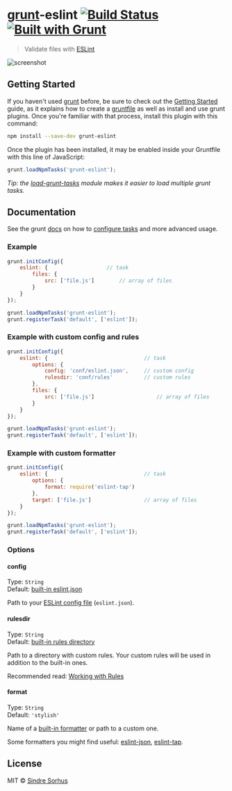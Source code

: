 # [grunt](http://gruntjs.com)-eslint [![Build Status](https://secure.travis-ci.org/sindresorhus/grunt-eslint.png?branch=master)](http://travis-ci.org/sindresorhus/grunt-eslint) [![Built with Grunt](https://cdn.gruntjs.com/builtwith.png)](http://gruntjs.com/)

> Validate files with [ESLint](https://github.com/nzakas/eslint)

![screenshot](screenshot.png)


## Getting Started

If you haven't used [grunt][] before, be sure to check out the [Getting Started][] guide, as it explains how to create a [gruntfile][Getting Started] as well as install and use grunt plugins. Once you're familiar with that process, install this plugin with this command:

```sh
npm install --save-dev grunt-eslint
```

Once the plugin has been installed, it may be enabled inside your Gruntfile with this line of JavaScript:

```js
grunt.loadNpmTasks('grunt-eslint');
```

*Tip: the [load-grunt-tasks](https://github.com/sindresorhus/load-grunt-tasks) module makes it easier to load multiple grunt tasks.*

[grunt]: http://gruntjs.com
[Getting Started]: https://github.com/gruntjs/grunt/wiki/Getting-started


## Documentation

See the grunt [docs](https://github.com/gruntjs/grunt/wiki) on how to [configure tasks](https://github.com/gruntjs/grunt/wiki/Configuring-tasks) and more advanced usage.

### Example

```js
grunt.initConfig({
	eslint: {					// task
		files: {
			src: ['file.js']		// array of files
		}
	}
});

grunt.loadNpmTasks('grunt-eslint');
grunt.registerTask('default', ['eslint']);
```

### Example with custom config and rules

```js
grunt.initConfig({
	eslint: {								// task
		options: {
			config: 'conf/eslint.json',		// custom config
			rulesdir: 'conf/rules'			// custom rules
		},
		files: {
			src: ['file.js']					// array of files
		}
	}
});

grunt.loadNpmTasks('grunt-eslint');
grunt.registerTask('default', ['eslint']);
```

### Example with custom formatter

```js
grunt.initConfig({
	eslint: {								// task
		options: {
			format: require('eslint-tap')
		},
		target: ['file.js']					// array of files
	}
});

grunt.loadNpmTasks('grunt-eslint');
grunt.registerTask('default', ['eslint']);
```


### Options

#### config

Type: `String`  
Default: [built-in eslint.json](https://github.com/iancmyers/eslint-grunt/blob/master/tasks/conf/eslint.json)

Path to your [ESLint config file](https://github.com/nzakas/eslint/blob/master/docs/rules/README.md) (`eslint.json`).

#### rulesdir

Type: `String`  
Default: [built-in rules directory](https://github.com/nzakas/eslint/tree/master/lib/rules)

Path to a directory with custom rules. Your custom rules will be used in addition to the built-in ones.

Recommended read: [Working with Rules](https://github.com/nzakas/eslint/blob/master/docs/developer-guide/working-with-rules.md)

#### format

Type: `String`  
Default: `'stylish'`

Name of a [built-in formatter](https://github.com/nzakas/eslint/tree/master/lib/formatters) or path to a custom one.

Some formatters you might find useful: [eslint-json](https://github.com/sindresorhus/eslint-json), [eslint-tap](https://github.com/sindresorhus/eslint-tap).


## License

MIT © [Sindre Sorhus](http://sindresorhus.com)
